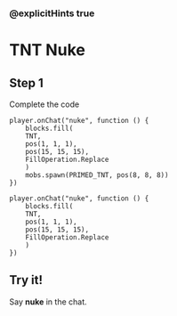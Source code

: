 ### @explicitHints true

# TNT Nuke

## Step 1

Complete the code

```blocks
player.onChat("nuke", function () {
    blocks.fill(
    TNT,
    pos(1, 1, 1),
    pos(15, 15, 15),
    FillOperation.Replace
    )
    mobs.spawn(PRIMED_TNT, pos(8, 8, 8))
})
```

```template
player.onChat("nuke", function () {
    blocks.fill(
    TNT,
    pos(1, 1, 1),
    pos(15, 15, 15),
    FillOperation.Replace
    )
})
```

## Try it!

Say **nuke** in the chat.
